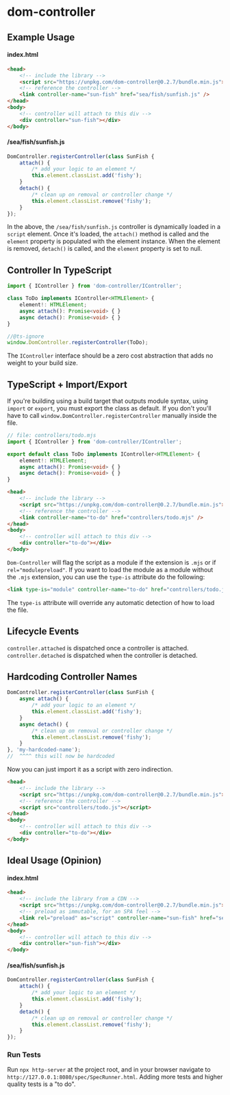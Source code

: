 # dom-controller

## Example Usage
#### index.html
```html
<head>
    <!-- include the library -->
    <script src="https://unpkg.com/dom-controller@0.2.7/bundle.min.js"></script>
    <!-- reference the controller -->
    <link controller-name="sun-fish" href="sea/fish/sunfish.js" />
</head>
<body>
    <!-- controller will attach to this div -->	
    <div controller="sun-fish"></div>
</body>
```
#### /sea/fish/sunfish.js
```js
DomController.registerController(class SunFish {
    attach() {
        /* add your logic to an element */
        this.element.classList.add('fishy');
    }
    detach() {
        /* clean up on removal or controller change */
        this.element.classList.remove('fishy');
    }
});
```
In the above, the `/sea/fish/sunfish.js` controller is dynamically loaded in a `script` element. Once it's loaded, the `attach()` method is called and the `element` property is populated with the element instance. When the element is removed, `detach()` is called, and the `element` property is set to null.


## Controller In TypeScript
```typescript
import { IController } from 'dom-controller/IController';

class ToDo implements IController<HTMLElement> {
    element!: HTMLElement;
    async attach(): Promise<void> { }
    async detach(): Promise<void> { }
}

//@ts-ignore
window.DomController.registerController(ToDo);
```

The `IController` interface should be a zero cost abstraction that adds no weight to your build size.

## TypeScript + Import/Export
If you're building using a build target that outputs module syntax, using `import` or `export`, you must export the class as default.
If you don't you'll have to call `window.DomController.registerController` manually inside the file.
```typescript
// file: controllers/todo.mjs
import { IController } from 'dom-controller/IController';

export default class ToDo implements IController<HTMLElement> {
    element!: HTMLElement;
    async attach(): Promise<void> { }
    async detach(): Promise<void> { }
}
```

```html
<head>
    <!-- include the library -->
    <script src="https://unpkg.com/dom-controller@0.2.7/bundle.min.js"></script>
    <!-- reference the controller -->
    <link controller-name="to-do" href="controllers/todo.mjs" />
</head>
<body>
    <!-- controller will attach to this div -->	
    <div controller="to-do"></div>
</body>
```
`Dom-Controller` will flag the script as a module if the extension is `.mjs` or if `rel="modulepreload"`.
If you want to load the module as a module without the `.mjs` extension, you can use the `type-is` attribute do the following:
```html
<link type-is="module" controller-name="to-do" href="controllers/todo.js" />
```
The `type-is` attribute will override any automatic detection of how to load the file.

## Lifecycle Events
`controller.attached` is dispatched once a controller is attached.
`controller.detached` is dispatched when the controller is detached.

## Hardcoding Controller Names
```js
DomController.registerController(class SunFish {
    async attach() {
        /* add your logic to an element */
        this.element.classList.add('fishy');
    }
    async detach() {
        /* clean up on removal or controller change */
        this.element.classList.remove('fishy');
    }
}, 'my-hardcoded-name');
//  ^^^^ this will now be hardcoded
```
Now you can just import it as a script with zero indirection.
```html
<head>
    <!-- include the library -->
    <script src="https://unpkg.com/dom-controller@0.2.7/bundle.min.js"></script>
    <!-- reference the controller -->
	<script src="controllers/todo.js"></script>
</head>
<body>
    <!-- controller will attach to this div -->	
    <div controller="to-do"></div>
</body>
```


## Ideal Usage (Opinion)
#### index.html
```html
<head>
    <!-- include the library from a CDN -->
    <script src="https://unpkg.com/dom-controller@0.2.7/bundle.min.js"></script>
    <!-- preload as immutable, for an SPA feel -->
    <link rel="preload" as="script" controller-name="sun-fish" href="sea/fish/sunfish.js?v1.2.3" />
</head>
<body>
    <!-- controller will attach to this div -->	
    <div controller="sun-fish"></div>
</body>
```
#### /sea/fish/sunfish.js
```js
DomController.registerController(class SunFish {
    attach() {
        /* add your logic to an element */
        this.element.classList.add('fishy');
    }
    detach() {
        /* clean up on removal or controller change */
        this.element.classList.remove('fishy');
    }
});
```

### Run Tests
Run `npx http-server` at the project root, and in your browser navigate to `http://127.0.0.1:8080/spec/SpecRunner.html`. Adding more tests and higher quality tests is a "to do".